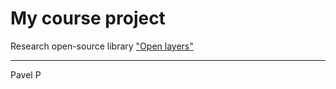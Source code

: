 # My course project


Research open-source library ["Open layers"](https://github.com/openlayers/openlayers)
***
Pavel P
